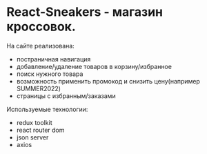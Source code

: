 # React-Sneakers - магазин кроссовок.

На сайте реализована:
- постраничная навигация
- добавление/удаление товаров в корзину/избранное
- поиск нужного товара
- возможность применить промокод и снизить цену(например SUMMER2022)
- страницы с избранным/заказами


Используемые технологии:
- redux toolkit
- react router dom
- json server
- axios
